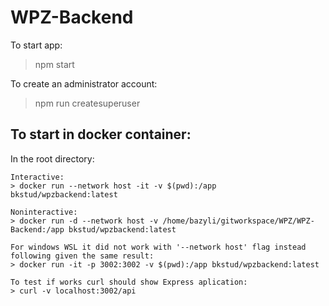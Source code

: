 # WPZ-Backend
To start app:
> npm start

To create an administrator account:
> npm run createsuperuser

## To start in docker container:
In the root directory:
```
Interactive:
> docker run --network host -it -v $(pwd):/app bkstud/wpzbackend:latest
```
```
Noninteractive:
> docker run -d --network host -v /home/bazyli/gitworkspace/WPZ/WPZ-Backend:/app bkstud/wpzbackend:latest
```
```
For windows WSL it did not work with '--network host' flag instead following given the same result:
> docker run -it -p 3002:3002 -v $(pwd):/app bkstud/wpzbackend:latest
```

```
To test if works curl should show Express aplication:
> curl -v localhost:3002/api
```